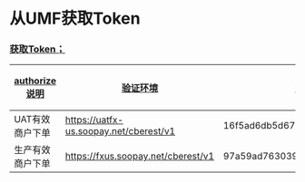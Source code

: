 # 从UMF获取Token

### [获取Token；](- "authorize and get token")
| [authorize][][说明](- "c:example")	| [验证环境][uri] 											 | [测试商户的授信密钥][client_secret] 					| [测试商户的授信id][client_id] 		  							| [验证认证结果][ret_code]	|
| ---------------                     | -------------   											 | -------------       											| ---------------     											| ---------------   			|
| UAT有效商户下单                        | https://uatfx-us.soopay.net/cberest/v1|16f5ad6db5d67ca6edb0cdbe713a632026723456|7ddb69c8ff5554701445f83891c2679c5d257df| 0000          					|
| 生产有效商户下单                				| https://fxus.soopay.net/cberest/v1|97a59ad7630390314e679f736723a2cc5755ed9f|ef688da56871f8df06e82a0fccd3dd658cbc6f54| 0000   				|

[authorize]: - "#result = authorize(#uri,#client_secret,#client_id)"
[uri]: - "#uri"
[client_secret]: - "#client_secret"
[client_id]: - "#client_id"
[ret_code]:  - "?=#result.meta.retCode"